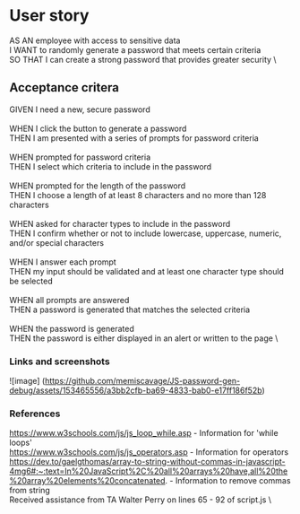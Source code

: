 # User story
AS AN employee with access to sensitive data \
I WANT to randomly generate a password that meets certain criteria \
SO THAT I can create a strong password that provides greater security \

## Acceptance critera
GIVEN I need a new, secure password \
\
WHEN I click the button to generate a password\
THEN I am presented with a series of prompts for password criteria\
\
WHEN prompted for password criteria \
THEN I select which criteria to include in the password \
\
WHEN prompted for the length of the password \
THEN I choose a length of at least 8 characters and no more than 128 characters \
\
WHEN asked for character types to include in the password \
THEN I confirm whether or not to include lowercase, uppercase, numeric, and/or special characters \
\
WHEN I answer each prompt \
THEN my input should be validated and at least one character type should be selected \
\
WHEN all prompts are answered \
THEN a password is generated that matches the selected criteria \
\
WHEN the password is generated \
THEN the password is either displayed in an alert or written to the page \

### Links and screenshots

![image] (https://github.com/memiscavage/JS-password-gen-debug/assets/153465556/a3bb2cfb-ba69-4833-bab0-e17ff186f52b)



### References
https://www.w3schools.com/js/js_loop_while.asp - Information for 'while loops' \
https://www.w3schools.com/js/js_operators.asp - Information for operators \
https://dev.to/gaelgthomas/array-to-string-without-commas-in-javascript-4mg6#:~:text=In%20JavaScript%2C%20all%20arrays%20have,all%20the%20array%20elements%20concatenated. - Information to remove commas from string \
Received assistance from TA Walter Perry on lines 65 - 92 of script.js \
